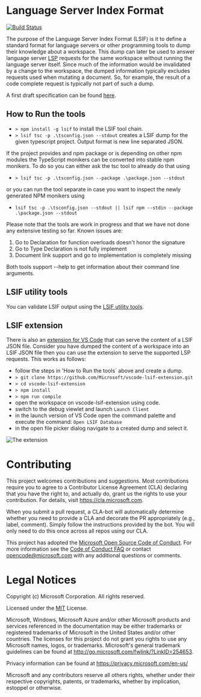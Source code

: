 # Language Server Index Format

[![Build Status](https://dev.azure.com/vscode/lsif-node/_apis/build/status%2Flsif-node?branchName=main)](https://dev.azure.com/vscode/lsif-node/_build/latest?definitionId=50&branchName=main)

The purpose of the Language Server Index Format (LSIF) is it to define a standard format for language servers or other programming tools to dump their knowledge about a workspace. This dump can later be used to answer language server [LSP](https://microsoft.github.io/language-server-protocol/) requests for the same workspace without running the language server itself. Since much of the information would be invalidated by a change to the workspace, the dumped information typically excludes requests used when mutating a document. So, for example, the result of a code complete request is typically not part of such a dump.

A first draft specification can be found [here](https://github.com/Microsoft/language-server-protocol/blob/master/indexFormat/specification.md).

## How to Run the tools

- `> npm install -g lsif` to install the LSIF tool chain.
- `> lsif tsc -p .\tsconfig.json --stdout` creates a LSIF dump for the given typescript project. Output format is new line separated JSON.

If the project provides and npm package or is depending on other npm modules the TypeScript monikers can be converted into stable npm monikers. To do so you can either ask the tsc tool to already do that using

- `> lsif tsc -p .\tsconfig.json --package .\package.json --stdout`

or you can run the tool separate in case you want to inspect the newly generated NPM monikers using

- `lsif tsc -p .\tsconfig.json --stdout || lsif npm --stdin --package .\package.json --stdout`

Please note that the tools are work in progress and that we have not done any extensive testing so far. Known issues are:

1. Go to Declaration for function overloads doesn't honor the signature
1. Go to Type Declaration is not fully implement
1. Document link support and go to implementation is completely  missing

Both tools support --help to get information about their command line arguments.

## LSIF utility tools

You can validate LSIF output using the [LSIF utility tools](tooling/README.md).

## LSIF extension

There is also an [extension for VS Code](https://github.com/Microsoft/vscode-lsif-extension) that can serve the content of a LSIF JSON file. Consider you have dumped the content of a workspace into an LSIF JSON file then you can use the extension to serve the supported LSP requests. This works as follows:

- follow the steps in 'How to Run the tools` above and create a dump.
- `> git clone https://github.com/Microsoft/vscode-lsif-extension.git`
- `> cd vscode-lsif-extension`
- `> npm install`
- `> npm run compile`
- open the workspace on vscode-lsif-extension using code.
- switch to the debug viewlet and launch `Launch Client`
- in the launch version of VS Code open the command palette and execute the command: `Open LSIF Database`
- in the open file picker dialog navigate to a created dump and select it.

![The extension](./images/extension.png)

# Contributing

This project welcomes contributions and suggestions.  Most contributions require you to agree to a
Contributor License Agreement (CLA) declaring that you have the right to, and actually do, grant us
the rights to use your contribution. For details, visit https://cla.microsoft.com.

When you submit a pull request, a CLA-bot will automatically determine whether you need to provide
a CLA and decorate the PR appropriately (e.g., label, comment). Simply follow the instructions
provided by the bot. You will only need to do this once across all repos using our CLA.

This project has adopted the [Microsoft Open Source Code of Conduct](https://opensource.microsoft.com/codeofconduct/).
For more information see the [Code of Conduct FAQ](https://opensource.microsoft.com/codeofconduct/faq/) or
contact [opencode@microsoft.com](mailto:opencode@microsoft.com) with any additional questions or comments.

# Legal Notices

Copyright (c) Microsoft Corporation. All rights reserved.

Licensed under the [MIT](LICENSE) License.

Microsoft, Windows, Microsoft Azure and/or other Microsoft products and services referenced in the documentation
may be either trademarks or registered trademarks of Microsoft in the United States and/or other countries.
The licenses for this project do not grant you rights to use any Microsoft names, logos, or trademarks.
Microsoft's general trademark guidelines can be found at http://go.microsoft.com/fwlink/?LinkID=254653.

Privacy information can be found at https://privacy.microsoft.com/en-us/

Microsoft and any contributors reserve all others rights, whether under their respective copyrights, patents,
or trademarks, whether by implication, estoppel or otherwise.
